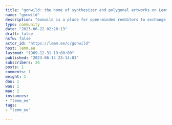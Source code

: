 ```yaml
---
title: "gonwild: the home of synthesizer and polygonal artworks on Lemmy." 
name: "gonwild"
description: "Gonwild is a place for open-minded redditors to exchange their polygons for karma; showing it off in a comfortable environment without pressure."
type: community
date: "2023-06-22 02:20:13"
draft: false
nsfw: false
actor_id: "https://lemm.ee/c/gonwild"
host: lemm.ee
lastmod: "1969-12-31 19:00:00"
published: "2023-06-14 23:14:03"
subscribers: 26
posts: 1
comments: 1
weight: 1
dau: 1
wau: 1
mau: 2
instances:
- "lemm_ee"
tags: 
- "lemm_ee"

---
```

